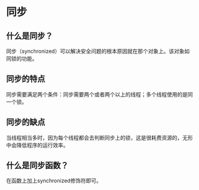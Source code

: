 # 同步

## 什么是同步？
同步（synchronized）可以解决安全问题的根本原因就在那个对象上。该对象如同锁的功能。

## 同步的特点
同步需要满足两个条件：同步需要两个或者两个以上的线程；多个线程使用的是同一个锁。

## 同步的缺点
当线程相当多时，因为每个线程都会去判断同步上的锁，这是很耗费资源的，无形中会降低程序的运行效率。

## 什么是同步函数？
在函数上加上synchronized修饰符即可。